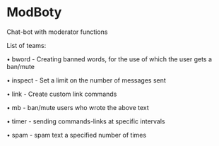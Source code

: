 # ModBoty
Chat-bot with moderator functions

List of teams:

• bword - Creating banned words, for the use of which the user gets a ban/mute

• inspect - Set a limit on the number of messages sent

• link - Create custom link commands

• mb - ban/mute users who wrote the above text

• timer - sending commands-links at specific intervals

• spam - spam text a specified number of times
